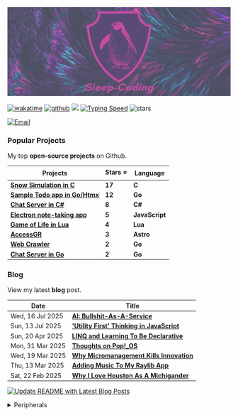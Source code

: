 ![nickstambaugh.vercel.app](Sieep-Coding.png)

[![wakatime](https://wakatime.com/badge/user/2156ce13-ae9d-4c0e-a543-89b2bddcd2f6.svg?style=flat-square)](https://wakatime.com/@2156ce13-ae9d-4c0e-a543-89b2bddcd2f6)
[![github](https://img.shields.io/github/followers/sieep-coding?logo=github&style=flat-square)](https://github.com/sieep-coding?tab=followers)
![](https://komarev.com/ghpvc/?username=alteryx-motives&color=orange&style=flat-square&base=6000) 
<a href="https://monkeytype.com/profile/sieep-coding" target="_blank"><img src="https://img.shields.io/badge/⌨️_Average_WPM-78+-darkgreen?&logo=keyboard&logoColor=white" alt="Typing Speed"/></a>
<img src="https://img.shields.io/github/stars/sieep-coding?label=Stars" alt="stars">

[![Email](https://img.shields.io/badge/Email_Me-purple?style=for-the-badge&logo=ProtonMail&logoColor=white)](mailto:nickstambaugh@proton.me)

<!--
### Sample Work
Snippets of code from professional work I've done.

These are **NOT** full projects.
| Projects | Language |
| --- | --- |
| [Document Version Control for Enterprise](https://gist.github.com/Sieep-Coding/6692c1a888deae917d80de6b085ad7d9) | C#, JavaScript |
| [Generic Notification System](https://gist.github.com/Sieep-Coding/ea637b985b1641c3f9f7bd4eef339ed4) | C# |
| [Inventory Specification Sheet](https://gist.github.com/Sieep-Coding/53986ffc008e2dca96c524a3fed7e837) | C#, JavaScript |
-->
### Popular Projects

My top **open-source projects** on Github.

| Projects | Stars ⭐ | Language |
| --- | --- | --- |
| **[Snow Simulation in C](https://github.com/Sieep-Coding/snow-simulation)** | **17** | **C** |
| **[Sample Todo app in Go/Htmx](https://github.com/Sieep-Coding/todo-htmx-alpine-go)** | **12** | **Go** |
| **[Chat Server in C#](https://github.com/Sieep-Coding/simple-chat-csharp/)**  | **8** | **C#** |
| **[Electron note-taking app](https://github.com/Sieep-Coding/notezone)**   | **5** | **JavaScript** |
| **[Game of Life in Lua](https://github.com/Sieep-Coding/game-of-life-lua)**   | **4** | **Lua** |
| **[AccessGR](https://github.com/Sieep-Coding/accessGR-site)**| **3** | **Astro** |
| **[Web Crawler](https://github.com/Sieep-Coding/web-crawler)** | **2** | **Go** |
| **[Chat Server in Go](https://github.com/Sieep-Coding/chatserver)** | **2** | **Go** |

### Blog
View my latest **blog** post.
<!-- BLOG-POST-LIST:START -->

<!-- BLOG-POST-LIST:START -->
| Date | Title |
| --- | --- |
| Wed, 16 Jul 2025 | **[AI: Bullshit-As-A-Service](https://sieep-coding.github.io/posts/bullshit-as-a-service/)** |
| Sun, 13 Jul 2025 | **['Utility First' Thinking in JavaScript](https://sieep-coding.github.io/posts/luniv-strings/)** |
| Sun, 20 Apr 2025 | **[LINQ and Learning To Be Declarative](https://sieep-coding.github.io/posts/LINQ-and-being-declarative/)** |
| Mon, 31 Mar 2025 | **[Thoughts on Pop!_OS](https://sieep-coding.github.io/posts/pop-os-is-a-great-os/)** |
| Wed, 19 Mar 2025 | **[Why Micromanagement Kills Innovation](https://sieep-coding.github.io/posts/Why-Micromanagement-Kills-Innovation/)** |
| Thu, 13 Mar 2025 | **[Adding Music To My Raylib App](https://sieep-coding.github.io/posts/adding-song-raylib-app/)** |
| Sat, 22 Feb 2025 | **[Why I Love Houston As A Michigander](https://sieep-coding.github.io/posts/houston/)** |

<!-- BLOG-POST-LIST:END -->

[![Update README with Latest Blog Posts](https://github.com/Sieep-Coding/Sieep-Coding/actions/workflows/update-blog.yml/badge.svg)](https://github.com/Sieep-Coding/Sieep-Coding/actions/workflows/update-blog.yml)

<!---
### Skills
#### Languages ⚡
[![My Skills](https://skillicons.dev/icons?i=cs,go,typescript,python,c,lua)](https://skillicons.dev)

#### Frameworks 🏘
[![My Skills](https://skillicons.dev/icons?i=dotnet,react,tailwindcss,bootstrap,astro)](https://skillicons.dev)

#### Tools ⚙️
[![My Skills](https://skillicons.dev/icons?i=visualstudio,mint,debian,sqlite,linux,powershell,bash,neovim,vercel)](https://skillicons.dev)

--->
<details>
<summary>Peripherals</summary>
<br>
  
| Type | Device | Link |
| --- | --- | --- |
| **Keyboard** | **Logitech G715** | **https://www.logitechg.com/en-us/products/gaming-keyboards/g715-tkl-mechanical-wireless-keyboard.html** |
| **Mouse** | **Razer DeathAdder V3 Pro** | **https://www.razer.com/gaming-mice/razer-deathadder-v3-pro** |
  
</details>
